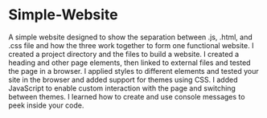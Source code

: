 # Simple-Website
A simple website designed to show the separation between .js, .html, and .css file and how the three work together to form one functional website.
I created a project directory and the files to build a website.
I created a heading and other page elements, then linked to external files and tested the page in a browser.
I applied styles to different elements and tested your site in the browser and added support for themes using CSS.
I added JavaScript to enable custom interaction with the page and switching between themes.
I learned how to create and use console messages to peek inside your code.
